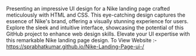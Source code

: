 Presenting an impressive UI design for a Nike landing page crafted meticulously with HTML and CSS. This eye-catching design captures the essence of Nike's brand, offering a visually stunning experience for users. Explore the sleek and intuitive interface, showcasing the potential of this GitHub project to enhance web design skills. Elevate your UI expertise with this remarkable Nike landing page design.
To View Website :-https://sprabhatkumar.github.io/Nike-Landing-Page-ui-/
